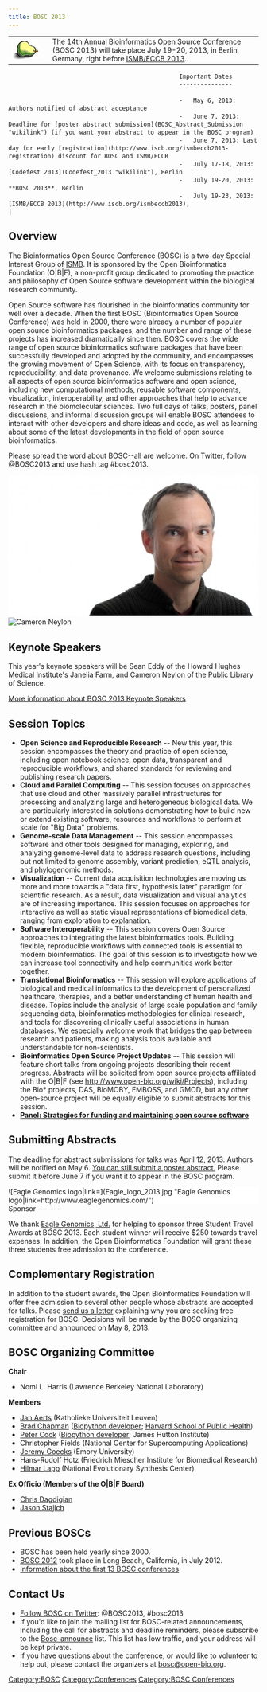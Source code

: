 ```yaml
---
title: BOSC 2013
---
```


|                                            |     |                                                                                                                                                                                          |
|--------------------------------------------|-----|------------------------------------------------------------------------------------------------------------------------------------------------------------------------------------------|
| ![The Bosc Pear](Pear.png "The Bosc Pear") |     | The 14th Annual Bioinformatics Open Source Conference (BOSC 2013) will take place July 19-20, 2013, in Berlin, Germany, right before [ISMB/ECCB 2013](http://www.iscb.org/ismbeccb2013). 
                                                                                                                                                                                                                                              
                                                    Important Dates                                                                                                                                                                           
                                                    ---------------                                                                                                                                                                           
                                                                                                                                                                                                                                              
                                                    -   May 6, 2013: Authors notified of abstract acceptance                                                                                                                                  
                                                    -   June 7, 2013: Deadline for [poster abstract submission](BOSC_Abstract_Submission "wikilink") (if you want your abstract to appear in the BOSC program)                                
                                                    -   June 7, 2013: Last day for early [registration](http://www.iscb.org/ismbeccb2013-registration) discount for BOSC and ISMB/ECCB                                                        
                                                    -   July 17-18, 2013: [Codefest 2013](Codefest_2013 "wikilink"), Berlin                                                                                                                   
                                                    -   July 19-20, 2013: **BOSC 2013**, Berlin                                                                                                                                               
                                                    -   July 19-23, 2013: [ISMB/ECCB 2013](http://www.iscb.org/ismbeccb2013),                                                                                                                 |

Overview
--------

The Bioinformatics Open Source Conference (BOSC) is a two-day Special
Interest Group of [ISMB](http://www.iscb.org/ismbeccb2013). It is
sponsored by the Open Bioinformatics Foundation (O|B|F), a non-profit
group dedicated to promoting the practice and philosophy of Open Source
software development within the biological research community.

Open Source software has flourished in the bioinformatics community for
well over a decade. When the first BOSC (Bioinformatics Open Source
Conference) was held in 2000, there were already a number of popular
open source bioinformatics packages, and the number and range of these
projects has increased dramatically since then. BOSC covers the wide
range of open source bioinformatics software packages that have been
successfully developed and adopted by the community, and encompasses the
growing movement of Open Science, with its focus on transparency,
reproducibility, and data provenance. We welcome submissions relating to
all aspects of open source bioinformatics software and open science,
including new computational methods, reusable software components,
visualization, interoperability, and other approaches that help to
advance research in the biomolecular sciences. Two full days of talks,
posters, panel discussions, and informal discussion groups will enable
BOSC attendees to interact with other developers and share ideas and
code, as well as learning about some of the latest developments in the
field of open source bioinformatics.

Please spread the word about BOSC--all are welcome. On Twitter, follow
@BOSC2013 and use hash tag \#bosc2013.

![Sean Eddy](SeanEddy.jpg "fig:Sean Eddy") ![Cameron
Neylon](Neylon.jpg "fig:Cameron Neylon")

Keynote Speakers
----------------

This year's keynote speakers will be Sean Eddy of the Howard Hughes
Medical Institute's Janelia Farm, and Cameron Neylon of the Public
Library of Science.

[More information about BOSC 2013 Keynote
Speakers](BOSC_Keynote_Speakers "wikilink")

Session Topics
--------------

-   **Open Science and Reproducible Research** -- New this year, this
    session encompasses the theory and practice of open science,
    including open notebook science, open data, transparent and
    reproducible workflows, and shared standards for reviewing and
    publishing research papers.
-   **Cloud and Parallel Computing** -- This session focuses on
    approaches that use cloud and other massively parallel
    infrastructures for processing and analyzing large and heterogeneous
    biological data. We are particularly interested in solutions
    demonstrating how to build new or extend existing software,
    resources and workflows to perform at scale for "Big Data" problems.
-   **Genome-scale Data Management** -- This session encompasses
    software and other tools designed for managing, exploring, and
    analyzing genome-level data to address research questions, including
    but not limited to genome assembly, variant prediction, eQTL
    analysis, and phylogenomic methods.
-   **Visualization** -- Current data acquisition technologies are
    moving us more and more towards a "data first, hypothesis later"
    paradigm for scientific research. As a result, data visualization
    and visual analytics are of increasing importance. This session
    focuses on approaches for interactive as well as static visual
    representations of biomedical data, ranging from exploration
    to explanation.
-   **Software Interoperability** -- This session covers Open Source
    approaches to integrating the latest bioinformatics tools. Building
    flexible, reproducible workflows with connected tools is essential
    to modern bioinformatics. The goal of this session is to investigate
    how we can increase tool connectivity and help communities work
    better together.
-   **Translational Bioinformatics** -- This session will explore
    applications of biological and medical informatics to the
    development of personalized healthcare, therapies, and a better
    understanding of human health and disease. Topics include the
    analysis of large scale population and family sequencing data,
    bioinformatics methodologies for clinical research, and tools for
    discovering clinically useful associations in human databases. We
    especially welcome work that bridges the gap between research and
    patients, making analysis tools available and understandable
    for non-scientists.
-   **Bioinformatics Open Source Project Updates** -- This session will
    feature short talks from ongoing projects describing their
    recent progress. Abstracts will be solicited from open source
    projects affiliated with the O|B|F (see
    <http://www.open-bio.org/wiki/Projects>), including the Bio\*
    projects, DAS, BioMOBY, EMBOSS, and GMOD, but any other open-source
    project will be equally eligible to submit abstracts for
    this session.
-   **[Panel: Strategies for funding and maintaining open source
    software](BOSC_Panel_2013 "wikilink")**

Submitting Abstracts
--------------------

The deadline for abstract submissions for talks was April 12, 2013.
Authors will be notified on May 6. [You can still submit a poster
abstract.](BOSC_Abstract_Submission "wikilink") Please submit it before
June 7 if you want it to appear in the BOSC program.

<div style="float:right; background-color: #FFFFFF">
![Eagle Genomics
logo|link=<http://www.eaglegenomics.com/>](Eagle_logo_2013.jpg "Eagle Genomics logo|link=http://www.eaglegenomics.com/")

</div>
Sponsor
-------

We thank [Eagle Genomics, Ltd.](http://www.eaglegenomics.com/) for
helping to sponsor three Student Travel Awards at BOSC 2013. Each
student winner will receive $250 towards travel expenses. In addition,
the Open Bioinformatics Foundation will grant these three students free
admission to the conference.

Complementary Registration
--------------------------

In addition to the student awards, the Open Bioinformatics Foundation
will offer free admission to several other people whose abstracts are
accepted for talks. Please [send us a letter](mailto:bosc@open-bio.org)
explaining why you are seeking free registration for BOSC. Decisions
will be made by the BOSC organizing committee and announced on May 8,
2013.

BOSC Organizing Committee
-------------------------

**Chair**

-   Nomi L. Harris (Lawrence Berkeley National Laboratory)

**Members**

-   [Jan Aerts](http://www.esat.kuleuven.be/scd/person.php?persid=473)
    (Katholieke Universiteit Leuven)
-   [Brad Chapman](http://bcbio.wordpress.com) ([Biopython
    developer](http://biopython.org); [Harvard School of Public
    Health](http://compbio.sph.harvard.edu/chb/))
-   [Peter Cock](http://www.scri.ac.uk/staff/petercock) ([Biopython
    developer](http://biopython.org); James Hutton Institute)
-   Christopher Fields (National Center for Supercomputing Applications)
-   [Jeremy Goecks](http://bx.mathcs.emory.edu/people/jeremy/)
    (Emory University)
-   Hans-Rudolf Hotz (Friedrich Miescher Institute for
    Biomedical Research)
-   [Hilmar Lapp](http://www.bioperl.org/wiki/Hilmar_Lapp) (National
    Evolutionary Synthesis Center)

**Ex Officio (Members of the O|B|F Board)**

-   [Chris Dagdigian](http://www.bioperl.org/wiki/Chris_Dagdigian)
-   [Jason Stajich](http://www.bioperl.org/wiki/Jason_Stajich)

Previous BOSCs
--------------

-   BOSC has been held yearly since 2000.
-   [BOSC 2012](BOSC_2012 "wikilink") took place in Long Beach,
    California, in July 2012.
-   [ Information about the first 13 BOSC
    conferences](Past_BOSC_conferences "wikilink")

Contact Us
----------

-   [Follow BOSC on Twitter](http://twitter.com/#!/BOSC2012): @BOSC2013,
    \#bosc2013
-   If you'd like to join the mailing list for BOSC-related
    announcements, including the call for abstracts and deadline
    reminders, please subscribe to the
    [Bosc-announce](http://lists.open-bio.org/mailman/listinfo/bosc-announce) list.
    This list has low traffic, and your address will be kept private.
-   If you have questions about the conference, or would like to
    volunteer to help out, please contact the organizers at
    <bosc@open-bio.org>.

<Category:BOSC> <Category:Conferences> [Category:BOSC
Conferences](Category:BOSC_Conferences "wikilink")
